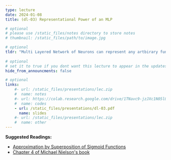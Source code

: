```yaml
---
type: lecture
date: 2024-01-08
title: (dl-03) Representational Power of an MLP

# optional
# please use /static_files/notes directory to store notes
# thumbnail: /static_files/path/to/image.jpg

# optional
tldr: "Multi Layered Network of Neurons can represent any artbirary function!"
  
# optional
# set it to true if you dont want this lecture to appear in the updates section
hide_from_announcments: false

# optional
links: 
    #- url: /static_files/presentations/lec.zip
    #  name: notes
    #- url: https://colab.research.google.com/drive/1TNavc9-jzJXc1N05l06KYfgaSmu7zqxN?usp=sharing
    #  name: codes
    - url: /static_files/presentations/dl-03.pdf
      name: slides
    #- url: /static_files/presentations/lec.zip
    #  name: other
---
```


**Suggested Readings:**

- [Approximation by Superposition of Sigmoid Functions](https://web.njit.edu/~usman/courses/cs675_fall18/10.1.1.441.7873.pdf) 
- [Chapter 4 of Michael Nielson's book](http://neuralnetworksanddeeplearning.com/chap4.html)
